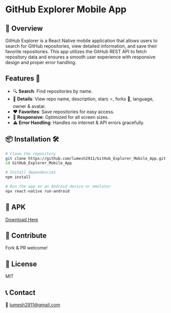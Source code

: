 # GitHub Explorer Mobile App

## 📌 Overview
GitHub Explorer is a React Native mobile application that allows users to search for GitHub repositories, view detailed information, and save their favorite repositories. This app utilizes the GitHub REST API to fetch repository data and ensures a smooth user experience with responsive design and proper error handling.

## Features 🎯
- 🔍 **Search**: Find repositories by name.
- 📄 **Details**: View repo name, description, stars ⭐, forks 🍴, language, owner & avatar.
- ❤️ **Favorites**: Save repositories for easy access.
- 📱 **Responsive**: Optimized for all screen sizes.
- ⚠️ **Error Handling**: Handles no internet & API errors gracefully.

## 📦 Installation 🛠️
```sh
# Clone the repository
git clone https://github.com/lumesh2911/GitHub_Explorer_Mobile_App.git
cd GitHub_Explorer_Mobile_App

# Install dependencies
npm install

# Run the app on an Android device or emulator
npx react-native run-android
```

## 📱 APK
[Download Here](https://drive.google.com/file/d/1O5kYvYaWzggIdObz3zMHbE9Uqi8gn7XE/view?usp=sharing)

## 🤝 Contribute
Fork & PR welcome!

## 📜 License
MIT

## 📞 Contact
📧 lumesh2911@gmail.com
